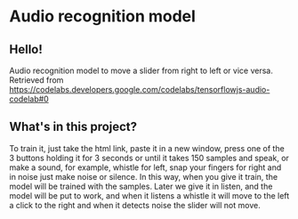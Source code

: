 
# Audio recognition model
## Hello!
Audio recognition model to move a slider from right to left or vice versa. Retrieved from https://codelabs.developers.google.com/codelabs/tensorflowjs-audio-codelab#0

## What's in this project?
To train it, just take the html link, paste it in a new window, press one of the 3 buttons holding it for 3 seconds or until it takes 150 samples and speak, or make a sound, for example, whistle for left, snap your fingers for right and in noise just make noise or silence. In this way, when you give it train, the model will be trained with the samples. Later we give it in listen, and the model will be put to work, and when it listens a whistle it will move to the left a click to the right and when it detects noise the slider will not move.
